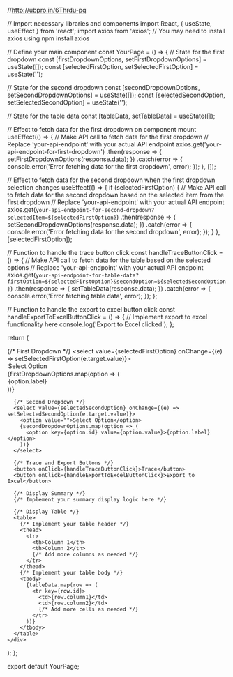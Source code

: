 //http://ubpro.in/6Thrdu-pq 


// Import necessary libraries and components
import React, { useState, useEffect } from 'react';
import axios from 'axios'; // You may need to install axios using npm install axios

// Define your main component
const YourPage = () => {
  // State for the first dropdown
  const [firstDropdownOptions, setFirstDropdownOptions] = useState([]);
  const [selectedFirstOption, setSelectedFirstOption] = useState('');

  // State for the second dropdown
  const [secondDropdownOptions, setSecondDropdownOptions] = useState([]);
  const [selectedSecondOption, setSelectedSecondOption] = useState('');

  // State for the table data
  const [tableData, setTableData] = useState([]);

  // Effect to fetch data for the first dropdown on component mount
  useEffect(() => {
    // Make API call to fetch data for the first dropdown
    // Replace 'your-api-endpoint' with your actual API endpoint
    axios.get('your-api-endpoint-for-first-dropdown')
      .then(response => {
        setFirstDropdownOptions(response.data);
      })
      .catch(error => {
        console.error('Error fetching data for the first dropdown', error);
      });
  }, []);

  // Effect to fetch data for the second dropdown when the first dropdown selection changes
  useEffect(() => {
    if (selectedFirstOption) {
      // Make API call to fetch data for the second dropdown based on the selected item from the first dropdown
      // Replace 'your-api-endpoint' with your actual API endpoint
      axios.get(`your-api-endpoint-for-second-dropdown?selectedItem=${selectedFirstOption}`)
        .then(response => {
          setSecondDropdownOptions(response.data);
        })
        .catch(error => {
          console.error('Error fetching data for the second dropdown', error);
        });
    }
  }, [selectedFirstOption]);

  // Function to handle the trace button click
  const handleTraceButtonClick = () => {
    // Make API call to fetch data for the table based on the selected options
    // Replace 'your-api-endpoint' with your actual API endpoint
    axios.get(`your-api-endpoint-for-table-data?firstOption=${selectedFirstOption}&secondOption=${selectedSecondOption}`)
      .then(response => {
        setTableData(response.data);
      })
      .catch(error => {
        console.error('Error fetching table data', error);
      });
  };

  // Function to handle the export to excel button click
  const handleExportToExcelButtonClick = () => {
    // Implement export to excel functionality here
    console.log('Export to Excel clicked');
  };

  return (
    <div>
      {/* First Dropdown */}
      <select value={selectedFirstOption} onChange={(e) => setSelectedFirstOption(e.target.value)}>
        <option value="">Select Option</option>
        {firstDropdownOptions.map(option => (
          <option key={option.id} value={option.value}>{option.label}</option>
        ))}
      </select>

      {/* Second Dropdown */}
      <select value={selectedSecondOption} onChange={(e) => setSelectedSecondOption(e.target.value)}>
        <option value="">Select Option</option>
        {secondDropdownOptions.map(option => (
          <option key={option.id} value={option.value}>{option.label}</option>
        ))}
      </select>

      {/* Trace and Export Buttons */}
      <button onClick={handleTraceButtonClick}>Trace</button>
      <button onClick={handleExportToExcelButtonClick}>Export to Excel</button>

      {/* Display Summary */}
      {/* Implement your summary display logic here */}

      {/* Display Table */}
      <table>
        {/* Implement your table header */}
        <thead>
          <tr>
            <th>Column 1</th>
            <th>Column 2</th>
            {/* Add more columns as needed */}
          </tr>
        </thead>
        {/* Implement your table body */}
        <tbody>
          {tableData.map(row => (
            <tr key={row.id}>
              <td>{row.column1}</td>
              <td>{row.column2}</td>
              {/* Add more cells as needed */}
            </tr>
          ))}
        </tbody>
      </table>
    </div>
  );
};

export default YourPage;
